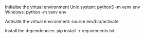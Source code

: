 Initialise the virtual environment
Unix system:
python3 -m venv env
Windows:
python -m venv env

Activate the virtual environment:
source env/bin/activate

Install the dependencies:
pip install -r requirements.txt

